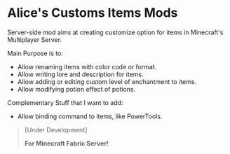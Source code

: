 # Alice's Customs Items Mods

Server-side mod aims at creating customize option for items in Minecraft's Multiplayer Server.

Main Purpose is to:
- Allow renaming items with color code or format.
- Allow writing lore and description for items.
- Allow adding or editing custom level of enchantment to items.
- Allow modifying potion effect of potions.

Complementary Stuff that I want to add:
- Allow binding command to items, like PowerTools.

> [Under Development]
>
> **For Minecraft Fabric Server!**
